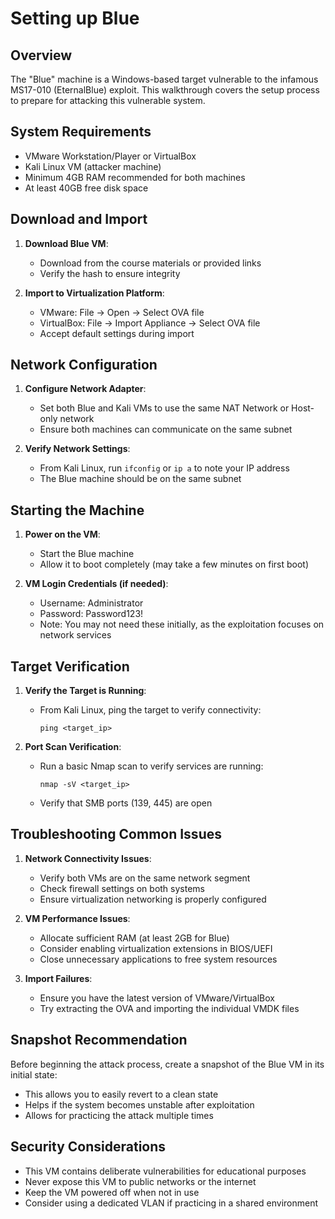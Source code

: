 # Setting up Blue

## Overview
The "Blue" machine is a Windows-based target vulnerable to the infamous MS17-010 (EternalBlue) exploit. This walkthrough covers the setup process to prepare for attacking this vulnerable system.

## System Requirements

- VMware Workstation/Player or VirtualBox
- Kali Linux VM (attacker machine)
- Minimum 4GB RAM recommended for both machines
- At least 40GB free disk space

## Download and Import

1. **Download Blue VM**:
   - Download from the course materials or provided links
   - Verify the hash to ensure integrity

2. **Import to Virtualization Platform**:
   - VMware: File -> Open -> Select OVA file
   - VirtualBox: File -> Import Appliance -> Select OVA file
   - Accept default settings during import

## Network Configuration

1. **Configure Network Adapter**:
   - Set both Blue and Kali VMs to use the same NAT Network or Host-only network
   - Ensure both machines can communicate on the same subnet

2. **Verify Network Settings**:
   - From Kali Linux, run `ifconfig` or `ip a` to note your IP address
   - The Blue machine should be on the same subnet

## Starting the Machine

1. **Power on the VM**:
   - Start the Blue machine
   - Allow it to boot completely (may take a few minutes on first boot)
   
2. **VM Login Credentials (if needed)**:
   - Username: Administrator
   - Password: Password123!
   - Note: You may not need these initially, as the exploitation focuses on network services

## Target Verification

1. **Verify the Target is Running**:
   - From Kali Linux, ping the target to verify connectivity:
     ```
     ping <target_ip>
     ```

2. **Port Scan Verification**:
   - Run a basic Nmap scan to verify services are running:
     ```
     nmap -sV <target_ip>
     ```
   - Verify that SMB ports (139, 445) are open

## Troubleshooting Common Issues

1. **Network Connectivity Issues**:
   - Verify both VMs are on the same network segment
   - Check firewall settings on both systems
   - Ensure virtualization networking is properly configured

2. **VM Performance Issues**:
   - Allocate sufficient RAM (at least 2GB for Blue)
   - Consider enabling virtualization extensions in BIOS/UEFI
   - Close unnecessary applications to free system resources

3. **Import Failures**:
   - Ensure you have the latest version of VMware/VirtualBox
   - Try extracting the OVA and importing the individual VMDK files

## Snapshot Recommendation

Before beginning the attack process, create a snapshot of the Blue VM in its initial state:
- This allows you to easily revert to a clean state
- Helps if the system becomes unstable after exploitation
- Allows for practicing the attack multiple times

## Security Considerations

- This VM contains deliberate vulnerabilities for educational purposes
- Never expose this VM to public networks or the internet
- Keep the VM powered off when not in use
- Consider using a dedicated VLAN if practicing in a shared environment
